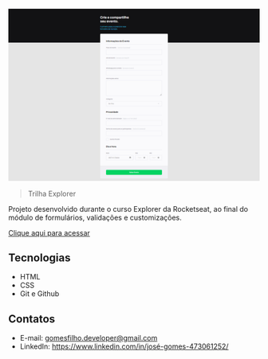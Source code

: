 ![preview](./.github/preview.png)

> Trilha Explorer

Projeto desenvolvido durante o curso Explorer da Rocketseat, ao final do módulo de formulários, validações e customizações.

[Clique aqui para acessar](https://gomesfilho-developer.github.io/Form-01/)

## Tecnologias

- HTML
- CSS
- Git e Github

## Contatos

- E-mail: gomesfilho.developer@gmail.com
- LinkedIn: https://www.linkedin.com/in/josé-gomes-473061252/
